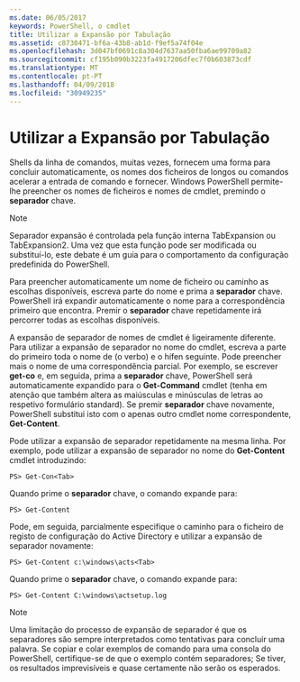 ```yaml
---
ms.date: 06/05/2017
keywords: PowerShell, o cmdlet
title: Utilizar a Expansão por Tabulação
ms.assetid: c8730471-bf6a-43b8-ab1d-f9ef5a74f04e
ms.openlocfilehash: 3d047bf0691c8a304d7637aa50fba6ae99709a82
ms.sourcegitcommit: cf195b090b3223fa4917206dfec7f0b603873cdf
ms.translationtype: MT
ms.contentlocale: pt-PT
ms.lasthandoff: 04/09/2018
ms.locfileid: "30949235"
---
```

# <a name="using-tab-expansion"></a>Utilizar a Expansão por Tabulação

Shells da linha de comandos, muitas vezes, fornecem uma forma para concluir automaticamente, os nomes dos ficheiros de longos ou comandos acelerar a entrada de comando e fornecer. Windows PowerShell permite-lhe preencher os nomes de ficheiros e nomes de cmdlet, premindo o **separador** chave.

> [!NOTE]
> Separador expansão é controlada pela função interna TabExpansion ou TabExpansion2. Uma vez que esta função pode ser modificada ou substituí-lo, este debate é um guia para o comportamento da configuração predefinida do PowerShell.

Para preencher automaticamente um nome de ficheiro ou caminho as escolhas disponíveis, escreva parte do nome e prima a **separador** chave. PowerShell irá expandir automaticamente o nome para a correspondência primeiro que encontra. Premir o **separador** chave repetidamente irá percorrer todas as escolhas disponíveis.

A expansão de separador de nomes de cmdlet é ligeiramente diferente. Para utilizar a expansão de separador no nome do cmdlet, escreva a parte do primeiro toda o nome de (o verbo) e o hífen seguinte. Pode preencher mais o nome de uma correspondência parcial. Por exemplo, se escrever **get-co** e, em seguida, prima a **separador** chave, PowerShell será automaticamente expandido para o **Get-Command** cmdlet (tenha em atenção que também altera as maiúsculas e minúsculas de letras ao respetivo formulário standard). Se premir **separador** chave novamente, PowerShell substitui isto com o apenas outro cmdlet nome correspondente, **Get-Content**.

Pode utilizar a expansão de separador repetidamente na mesma linha. Por exemplo, pode utilizar a expansão de separador no nome do **Get-Content** cmdlet introduzindo:

```
PS> Get-Con<Tab>
```

Quando prime o **separador** chave, o comando expande para:

```
PS> Get-Content
```

Pode, em seguida, parcialmente especifique o caminho para o ficheiro de registo de configuração do Active Directory e utilizar a expansão de separador novamente:

```
PS> Get-Content c:\windows\acts<Tab>
```

Quando prime o **separador** chave, o comando expande para:

```
PS> Get-Content C:\windows\actsetup.log
```

> [!NOTE]
> Uma limitação do processo de expansão de separador é que os separadores são sempre interpretados como tentativas para concluir uma palavra. Se copiar e colar exemplos de comando para uma consola do PowerShell, certifique-se de que o exemplo contém separadores; Se tiver, os resultados imprevisíveis e quase certamente não serão os esperados.